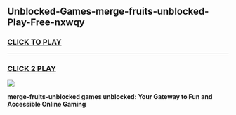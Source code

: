 
## Unblocked-Games-merge-fruits-unblocked-Play-Free-nxwqy
<h3>
<a href="https://premium76.site?title=merge-fruits-unblocked&ref=20M">CLICK TO PLAY</a></h3>
<hr>

<h3>
<a href="https://premium76.site?title=merge-fruits-unblocked&ref=20M">CLICK 2 PLAY</a>
  
</h3>

<a href="https://premium76.site?title=merge-fruits-unblocked&ref=19M"><img src="https://clearcache.store/games.png"></a>


**merge-fruits-unblocked games unblocked: Your Gateway to Fun and Accessible Online Gaming**
